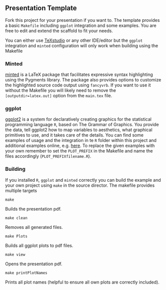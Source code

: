 ## Presentation Template

Fork this project for your presentation if you want to. The template provides a basic `Makefile` including `ggplot` integration and some examples. You are free to edit and extend the scaffold to fit your needs.

You can either use [TeXstudio](https://www.texstudio.org/) or any other IDE/editor but the `ggplot` integration and `minted` configuration will only work when building using the Makefile

### Minted

[minted](https://ctan.org/pkg/minted) is a LaTeX package that facilitates expressive syntax highlighting using the Pygments library. The package also provides options to customize the highlighted source code output using `fancyvrb`.
If you want to use it without the Makefile you will likely need to remove the `[outputdir=latex.out]` option from the `main.tex` file.

### ggplot

[ggplot2](https://ggplot2.tidyverse.org/) is a system for declaratively creating graphics for the statistical programming language `R`, based on The Grammar of Graphics. You provide the data, tell ggplot2 how to map variables to aesthetics, what graphical primitives to use, and it takes care of the details.
You can find some examples of usage and the integration in te `R` folder within this project and additional examples online, e.g. [here](https://evamaerey.github.io/ggplot_flipbook/ggplot_flipbook_xaringan.html#1).
To replace the given examples with your own remember to set the `PLOT_PREFIX` in the Makefile and name the files accordingly (`PLOT_PREFIXfilename.R`).

### Building

If you installed `R`, `ggplot` and `minted` correctly you can build the example and your own project using `make` in the source director. The makefile provides multiple targets

```
make
```
Builds the presentation pdf.

```
make clean
```
Removes all generated files.

```
make Plots
```
Builds all ggplot plots to pdf files.

```
make view
```
Opens the presentation pdf.

```
make printPlotNames
```
Prints all plot names (helpful to ensure all own plots are correctly included).
